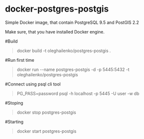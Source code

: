 # docker-postgres-postgis
Simple Docker image, that contain PostgreSQL 9.5 and PostGIS 2.2

Make sure, that you have installed Docker engine.

#Build
> docker build -t oleghailenko/postgres-postgis .

#Run first time
> docker run --name postgres-postgis -d -p 5445:5432 -t oleghailenko/postgres-postgis

#Connect using psql cli tool
> PG_PASS=password psql -h localhost -p 5445 -U user -w db

#Stoping
> docker stop postgres-postgis

#Starting
> docker start postgres-postgis
